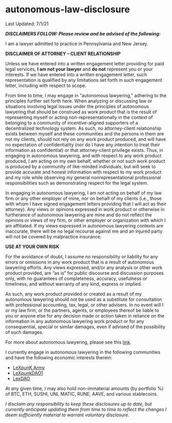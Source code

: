 # autonomous-law-disclosure

Last Updated: 7/1/21

***DISCLAIMERS FOLLOW: Please review and be advised of the following:*** 

I am a lawyer admitted to practice in Pennsylvania and New Jersey.  

**DISCLAIMER OF ATTORNEY – CLIENT RELATIONSHIP**

Unless we have entered into a written engagement letter providing for paid legal services, **I am not your lawyer** and **do not** represent you or your interests. If we have entered into a written engagement letter, such representation is qualified by any limitations set forth in such engagement letter, including with respect to scope.  

From time to time, I may engage in "autonomous lawyering," adhering to the principles further set forth here. When analyzing or discussing law or situations involving legal issues under the principles of autonomous lawyering that should be construed as work product that is the result of representing myself or acting non-representationally in the context of belonging to a community of incentive-aligned supporters of a decentralized technology system. As such, no attorney-client relationship exists between myself and these communities and the persons in them are not my clients, should not rely on any work product produced, and will have no expectation of confidentiality (nor do I have any intention to  treat their information as confidential) or that attorney-client privilege exists. Thus, in engaging in autonomous lawyering, and with respect to any work product produced, I am acting on my own behalf, whether or not such work product is produced by a community of like-minded individuals, but will seek to provide accurate and honest information with respect to my work product and my role while observing my general nonrepresentational professional responsibilities such as demonstrating respect for the legal system.  

In engaging in autonomous lawyering, I am not acting on behalf of my law firm or any other employer of mine, nor on behalf of my clients (i.e., those with whom I have signed engagement letters providing that I will act as their attorney). Any views or opinions expressed in work product or otherwise in furtherance of autonomous lawyering are mine and do not reflect the opinions or views of my firm, or other employer or organization with which I am affiliated. If my views expressed in autonomous lawyering contexts are inaccurate, there will be no legal recourse against me and an injured party will not be covered by malpractice insurance.

**USE AT YOUR OWN RISK**

For the avoidance of doubt, I assume no responsibility or liability for any errors or omissions in any work product that is a result of autonomous lawyering efforts. Any views expressed, and/or any analysis or other work product provided, are “as is” for public discourse and discussion purposes only, with no guarantees of completeness, accuracy, usefulness or timeliness, and without warranty of any kind, express or implied. 

As such, any work product provided or created as a result of my autonomous lawyering should not be used as a substitute for consultation with professional accounting, tax, legal, or other advisers.  In no event will I or my law firm, or the partners, agents, or employees thereof be liable to you or anyone else for any decision made or action taken in reliance on the information in any autonomous lawyering work product or for any consequential, special or similar damages, even if advised of the possibility of such damages.  

For more about autonomous lawyering, please see this [link](https://lexnode.substack.com/p/autonomous-lawyering).  

I currently engage in autonomous lawyering in the following communities and have the following economic interests therein:  

* [LeXpunK Army](https://judge-jowday.medium.com/rise-of-lexpunk-army-5afad79966f1)
* [LeXpunkDAO1](https://judge-jowday.medium.com/lexpunk-dao1-cryptolaw-for-degens-d1ea19352d13)
* [LexDAO](https://www.lexdao.coop/)

At any given time, I may also hold non-immaterial amounts (by portfolio %) of BTC, ETH, SUSHI, UNI, MATIC, RUNE, AAVE, and various stablecoins. 

*I disclaim any responsibility to keep these disclosures up to date, but currently anticipate updating them from time to time to reflect the changes I deem sufficiently material to warrant voluntary disclosure.* 
